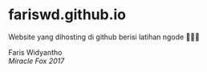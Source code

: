 # fariswd.github.io


Website yang dihosting di github berisi latihan ngode :muscle::muscle::muscle:


Faris Widyantho  
*Miracle Fox 2017* 
